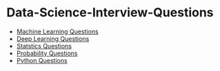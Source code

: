 # Data-Science-Interview-Questions

* [Machine Learning Questions](https://github.com/youssefHosni/Data-Science-Interview-Questions/blob/main/Machine%20Learning%20Questions.md)
* [Deep Learning Questions](https://github.com/youssefHosni/Data-Science-Interview-Questions/blob/main/Deep%20Learning%20Questions.md) 
* [Statstics Questions](https://github.com/youssefHosni/Data-Science-Interview-Questions/blob/main/Statistics%20Questions.md) 
* [Probability Questions]() 
* [Python Questions]()
